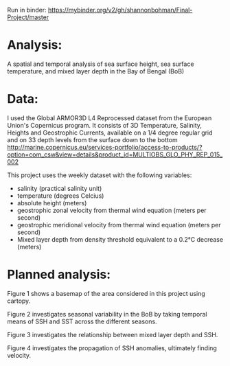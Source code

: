 Run in binder: https://mybinder.org/v2/gh/shannonbohman/Final-Project/master

# Analysis:
A spatial and temporal analysis of sea surface height, sea surface temperature, and mixed layer depth in the Bay of Bengal (BoB)

# Data: 
I used the Global ARMOR3D L4 Reprocessed dataset from the European Union's Copernicus program. It consists of 3D Temperature, Salinity, Heights and Geostrophic Currents, available on a 1/4 degree regular grid and on 33 depth levels from the surface down to the bottom
http://marine.copernicus.eu/services-portfolio/access-to-products/?option=com_csw&view=details&product_id=MULTIOBS_GLO_PHY_REP_015_002

This project uses the weekly dataset with the following variables:
- salinity (practical salinity unit)
- temperature (degrees Celcius)
- absolute height (meters)
- geostrophic zonal velocity from thermal wind equation (meters per second)
- geostrophic meridional velocity from thermal wind equation (meters per second)
- Mixed layer depth from density threshold equivalent to a 0.2°C
decrease (meters)

# Planned analysis: 

Figure 1 shows a basemap of the area considered in this project using cartopy.

Figure 2 investigates seasonal variability in the BoB by taking temporal means of SSH and SST across the different seasons.

Figure 3 investigates the relationship between mixed layer depth and SSH.

Figure 4 investigates the propagation of SSH anomalies, ultimately finding velocity.
